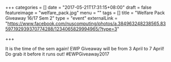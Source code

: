+++
categories = []
date = "2017-05-21T17:31:15+08:00"
draft = false
featureimage = "welfare_pack.jpg"
menu = ""
tags = []
title = "Welfare Pack Giveaway 16/17 Sem 2"
type = "event"
externalLink = "https://www.facebook.com/nuscomputing/photos/a.384963248238565.83597.192939370774288/1234065829994965/?type=3"

+++

It is the time of the sem again! EWP Giveaway will be from 3 April to 7 April! Do grab it before it runs out! #EWPGiveaway2017
